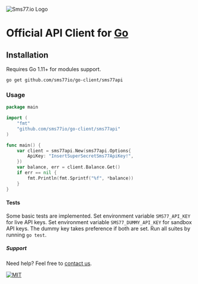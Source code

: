 ![Sms77.io Logo](https://www.sms77.io/wp-content/uploads/2019/07/sms77-Logo-400x79.png "Sms77.io Logo")
# Official API Client for [Go](https://golang.org/)

## Installation
Requires Go 1.11+ for modules support.

```go get github.com/sms77io/go-client/sms77api```

### Usage
```go
package main

import (
	"fmt"
	"github.com/sms77io/go-client/sms77api"
)

func main() {
	var client = sms77api.New(sms77api.Options{
		ApiKey: "InsertSuperSecretSms77ApiKey!",
	})
	var balance, err = client.Balance.Get()
	if err == nil {
		fmt.Println(fmt.Sprintf("%f", *balance))
	}
}
```

#### Tests
Some basic tests are implemented.
Set environment variable `SMS77_API_KEY` for live API keys.
Set environment variable `SMS77_DUMMY_API_KEY` for sandbox API keys.
The dummy key takes preference if both are set.
Run all suites by running `go test`.

##### Support
Need help? Feel free to [contact us](https://www.sms77.io/en/company/contact/).

[![MIT](https://img.shields.io/badge/License-MIT-teal.svg)](./LICENSE)
